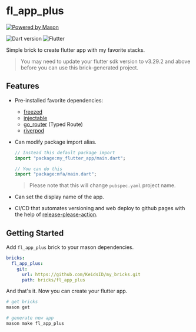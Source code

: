 # fl_app_plus

[![Powered by Mason](https://img.shields.io/endpoint?url=https%3A%2F%2Ftinyurl.com%2Fmason-badge)](https://github.com/felangel/mason)

[dart-badge]:
  https://img.shields.io/badge/SDK-^3.7.2-red?style=flat&logo=dart&logoColor=2cb8f7&labelColor=333333&color=01579b
[fl-badge]:
  https://img.shields.io/badge/SDK-^3.29.2-red?style=flat&logo=flutter&logoColor=2cb8f7&labelColor=333333&color=01579b

![Dart version][dart-badge] ![Flutter][fl-badge]

Simple brick to create flutter app with my favorite stacks.

> You may need to update your flutter sdk version to v3.29.2 and above before
> you can use this brick-generated project.

## Features

[freezed]: https://pub.dev/packages/freezed
[injectable]: https://pub.dev/packages/injectable
[go_router]: https://pub.dev/packages/go_router
[riverpod]: https://riverpod.dev

- Pre-installed favorite dependencies:

  - [freezed]
  - [injectable]
  - [go_router] (Typed Route)
  - [riverpod]

- Can modify package import alias.

  ```dart
  // Instead this default package import
  import "package:my_flutter_app/main.dart";

  // You can do this
  import "package:mfa/main.dart";
  ```

  > Please note that this will change `pubspec.yaml` project name.

- Can set the display name of the app.

[release-please-action]: https://github.com/googleapis/release-please-action

- CI/CD that automates versioning and web deploy to github pages with the help
  of [release-please-action].

## Getting Started

Add `fl_app_plus` brick to your mason dependencies.

```yml
bricks:
  fl_app_plus:
    git:
      url: https://github.com/KeidsID/my_bricks.git
      path: bricks/fl_app_plus
```

And that's it. Now you can create your flutter app.

```sh
# get bricks
mason get

# generate new app
mason make fl_app_plus
```
